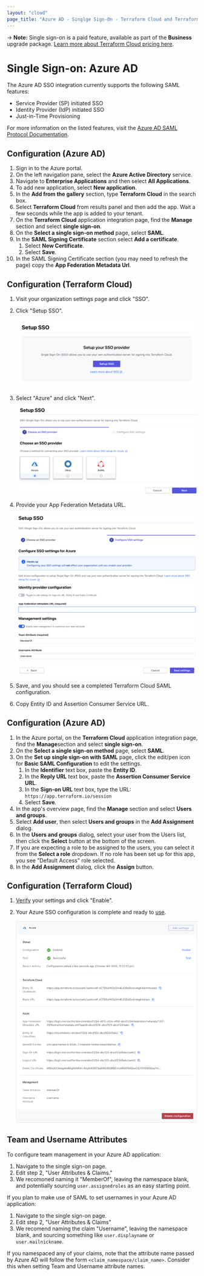 ```yaml
---
layout: "cloud"
page_title: "Azure AD - Singlge Sign-On - Terraform Cloud and Terraform Enterprise"
---
```


-> **Note:** Single sign-on is a paid feature, available as part of the **Business** upgrade package. [Learn more about Terraform Cloud pricing here](https://www.hashicorp.com/products/terraform/pricing/).

# Single Sign-on: Azure AD

The Azure AD SSO integration currently supports the following SAML features:

- Service Provider (SP) initiated SSO
- Identity Provider (IdP) initiated SSO
- Just-in-Time Provisioning

For more information on the listed features, visit the [Azure AD SAML Protocol Documentation](https://docs.microsoft.com/en-us/azure/active-directory/develop/single-sign-on-saml-protocol).

## Configuration (Azure AD)

1. Sign in to the Azure portal.
2. On the left navigation pane, select the **Azure Active Directory** service.
3. Navigate to **Enterprise Applications** and then select **All Applications**.
4. To add new application, select **New application**.
5. In the **Add from the gallery** section, type **Terraform Cloud** in the search box.
6. Select **Terraform Cloud** from results panel and then add the app. Wait a few seconds while the app is added to your tenant.
7. On the **Terraform Cloud** application integration page, find the **Manage** section and select **single sign-on**.
8. On the **Select a single sign-on method** page, select **SAML**.
9. In the **SAML Signing Certificate** section select **Add a certificate**.
    1. Select **New Certificate**.
    1. Select **Save**.
10. In the SAML Signing Certificate section (you may need to refresh the page) copy the **App Federation Metadata Url**.

## Configuration (Terraform Cloud)

1. Visit your organization settings page and click "SSO".

2. Click "Setup SSO".

    ![sso-setup](../images/sso/setup.png)

3. Select "Azure" and click "Next".

    ![sso-wizard-choose-provider-azure](../images/sso/wizard-choose-provider-azure.png)

4. Provide your App Federation Metadata URL.

    ![sso-wizard-configure-settings-azure](../images/sso/wizard-configure-settings-azure.png)

5. Save, and you should see a completed Terraform Cloud SAML configuration.

6. Copy Entity ID and Assertion Consumer Service URL.

## Configuration (Azure AD)

1. In the Azure portal, on the **Terraform Cloud** application integration page, find the **Manage**section and select **single sign-on**.
2. On the **Select a single sign-on method** page, select **SAML**.
3. On the **Set up single sign-on with SAML** page, click the edit/pen icon for **Basic SAML Configuration** to edit the settings.
    1. In the **Identifier** text box, paste the **Entity ID**.
    2. In the **Reply URL** text box, paste the **Assertion Consumer Service URL**.
    3. In the **Sign-on URL** text box, type the URL: `https://app.terraform.io/session`
    4. Select **Save**.
4. In the app's overview page, find the **Manage** section and select **Users and groups**.
5. Select **Add user**, then select **Users and groups** in the **Add Assignment** dialog.
6. In the **Users and groups** dialog, select your user from the Users list, then click the **Select** button at the bottom of the screen.
7. If you are expecting a role to be assigned to the users, you can select it from the **Select a role** dropdown. If no role has been set up for this app, you see "Default Access" role selected.
8. In the **Add Assignment** dialog, click the **Assign** button.

## Configuration (Terraform Cloud)

1. [Verify](./testing.html) your settings and click "Enable".

2. Your Azure SSO configuration is complete and ready to [use](../single-sign-on.html#using-sso).

    ![sso-settings](../images/sso/settings-azure.png)

## Team and Username Attributes

To configure team management in your Azure AD application:
1. Navigate to the single sign-on page.
1. Edit step 2, "User Attributes & Claims."
1. We recomoned naming it "MemberOf", leaving the namespace blank, and potentially sourcing `user.assignedroles` as an easy starting point.

If you plan to make use of SAML to set usernames in your Azure AD application:
1. Navigate to the single sign-on page.
1. Edit step 2, "User Attributes & Claims"
1. We recomend naming the claim "Username", leaving the namespace blank, and sourcing something like `user.displayname` or `user.mailnickname`.


If you namespaced any of your claims, note that the attribute name passed by Azure AD will follow the form `<claim_namespace/claim_name>`. Consider this when setting Team and Username attribute names.
